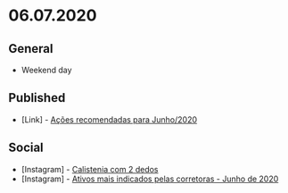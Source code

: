 # 06.07.2020

## General

- Weekend day

## Published

- \[Link\] - [Ações recomendadas para Junho/2020](https://nerdcalistenico.com.br/foconocapital/artigos/recomendadas/acoes-recomendadas-para-junho-2020/)

## Social

- \[Instagram\] - [Calistenia com 2 dedos](https://www.instagram.com/p/CBIHMpTpeXo/)
- \[Instagram\] - [Ativos mais indicados pelas corretoras - Junho de 2020](https://www.instagram.com/p/CBIZXwaJzxY/)
